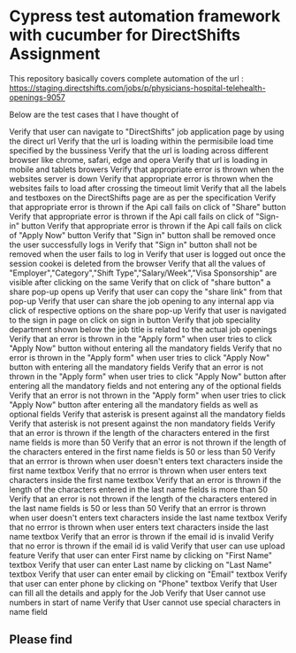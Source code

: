# Cypress test automation framework  with cucumber for DirectShifts Assignment

This repository basically covers complete automation of the url : https://staging.directshifts.com/jobs/p/physicians-hospital-telehealth-openings-9057 

Below are the test cases that I have thought of 

Verify that user can navigate to "DirectShifts" job application page by using the direct url
Verify that the url is loading within the permisibile load time specified by the bussiness
Verify that the url is loading across different browser like chrome, safari, edge and opera
Verify that url is loading in mobile and tablets browers 
Verify that appropriate error is thrown when the websites server is down 
Verify that appropriate error is thrown when the websites fails to load after crossing the timeout limit
Verify that all the labels and testboxes on the DirectShifts page are as per the specification
Verify that appropriate error is thrown if the Api call fails on click of "Share" button
Verify that appropriate error is thrown if the Api call fails on click of "Sign-in" button
Verify that appropriate error is thrown if the Api call fails on click of "Apply Now" button
Verify that "Sign in" button shall be removed once the user successfully logs in
Verify that "Sign in" button shall not be removed when the user fails to log in
Verify that user is logged out once the session cookei is deleted from the browser
Verify that all the values of "Employer","Category","Shift Type","Salary/Week","Visa Sponsorship" are visible after clicking on the same
Verify that on click of "share button" a share pop-up opens up 
Verify that user can copy the "share link" from that pop-up 
Verify that user can share the job opening to any internal app via click of respective options on the share pop-up
Verify that user is navigated to the sign in page on click on sign in button
Verify that job speciality department shown below the job title is related to the actual job openings
Verify that an error is thrown in the "Apply form" when user tries to click "Apply Now" button without entering all the mandatory fields 
Verify that no error is thrown in the "Apply form" when user tries to click "Apply Now" button with entering all the mandatory fields 
Verify that an error is not thrown in the "Apply form" when user tries to click "Apply Now" button after entering all the mandatory fields and not entering any of the optional fields
Verify that an error is not thrown in the "Apply form" when user tries to click "Apply Now" button after entering all the mandatory fields as well as optional fields
Verify that asterisk is present against all the mandatory fields
Verify that asterisk is not present against the non mandatory fields
Verify that an error is thrown if the length of the characters entered in the first name fields is more than 50
Verify that an error is not thrown if the length of the characters entered in the first name fields is 50 or less than 50
Verify that an errror is thrown when user doesn't enters text characters inside the first name textbox
Verify that no errror is thrown when user enters text characters inside the first name textbox
Verify that an error is thrown if the length of the characters entered in the last name fields is more than 50
Verify that an error is not thrown if the length of the characters entered in the last name fields is 50 or less than 50
Verify that an errror is thrown when user doesn't enters text characters inside the last name textbox
Verify that no errror is thrown when user enters text characters inside the last name textbox
Verify that an error is thrown if the email id is invalid
Verify that no error is thrown if the email id is valid
Verify that user can use upload feature
Verify that user can enter First name by clicking on "First Name" textbox
Verify that user can enter Last name by clicking on "Last Name" textbox
Verify that user can enter email by clicking on "Email" textbox
Verify that user can enter phone by clicking on "Phone" textbox
Verify that User can fill all the details and apply for the Job
Verify that User cannot use numbers in start of name 
Verify that User cannot use special characters in name field



## Please find
